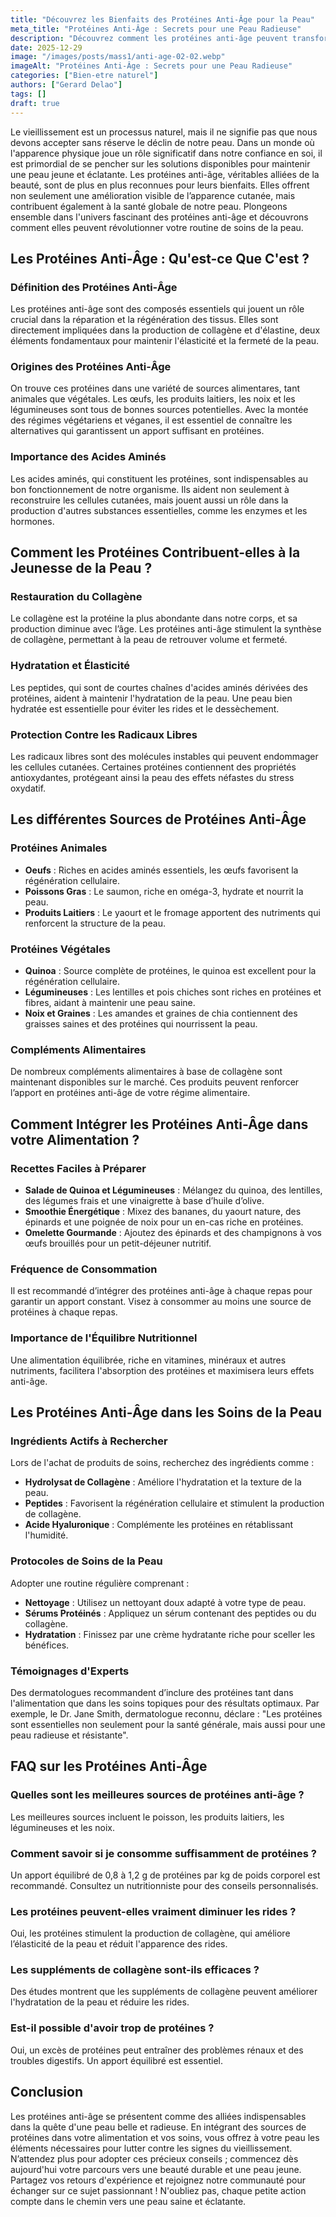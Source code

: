 ```yaml
---
title: "Découvrez les Bienfaits des Protéines Anti-Âge pour la Peau"
meta_title: "Protéines Anti-Âge : Secrets pour une Peau Radieuse"
description: "Découvrez comment les protéines anti-âge peuvent transformer votre routine de soins de la peau et combattre les signes du vieillissement."
date: 2025-12-29
image: "/images/posts/mass1/anti-age-02-02.webp"
imageAlt: "Protéines Anti-Âge : Secrets pour une Peau Radieuse"
categories: ["Bien-etre naturel"]
authors: ["Gerard Delao"]
tags: []
draft: true
---
```


Le vieillissement est un processus naturel, mais il ne signifie pas que nous devons accepter sans réserve le déclin de notre peau. Dans un monde où l'apparence physique joue un rôle significatif dans notre confiance en soi, il est primordial de se pencher sur les solutions disponibles pour maintenir une peau jeune et éclatante. Les protéines anti-âge, véritables alliées de la beauté, sont de plus en plus reconnues pour leurs bienfaits. Elles offrent non seulement une amélioration visible de l’apparence cutanée, mais contribuent également à la santé globale de notre peau. Plongeons ensemble dans l'univers fascinant des protéines anti-âge et découvrons comment elles peuvent révolutionner votre routine de soins de la peau.

## Les Protéines Anti-Âge : Qu'est-ce Que C'est ?

### Définition des Protéines Anti-Âge
Les protéines anti-âge sont des composés essentiels qui jouent un rôle crucial dans la réparation et la régénération des tissus. Elles sont directement impliquées dans la production de collagène et d'élastine, deux éléments fondamentaux pour maintenir l'élasticité et la fermeté de la peau.

### Origines des Protéines Anti-Âge
On trouve ces protéines dans une variété de sources alimentares, tant animales que végétales. Les œufs, les produits laitiers, les noix et les légumineuses sont tous de bonnes sources potentielles. Avec la montée des régimes végétariens et véganes, il est essentiel de connaître les alternatives qui garantissent un apport suffisant en protéines.

### Importance des Acides Aminés
Les acides aminés, qui constituent les protéines, sont indispensables au bon fonctionnement de notre organisme. Ils aident non seulement à reconstruire les cellules cutanées, mais jouent aussi un rôle dans la production d'autres substances essentielles, comme les enzymes et les hormones.

## Comment les Protéines Contribuent-elles à la Jeunesse de la Peau ?

### Restauration du Collagène
Le collagène est la protéine la plus abondante dans notre corps, et sa production diminue avec l’âge. Les protéines anti-âge stimulent la synthèse de collagène, permettant à la peau de retrouver volume et fermeté.

### Hydratation et Élasticité
Les peptides, qui sont de courtes chaînes d'acides aminés dérivées des protéines, aident à maintenir l'hydratation de la peau. Une peau bien hydratée est essentielle pour éviter les rides et le dessèchement.

### Protection Contre les Radicaux Libres
Les radicaux libres sont des molécules instables qui peuvent endommager les cellules cutanées. Certaines protéines contiennent des propriétés antioxydantes, protégeant ainsi la peau des effets néfastes du stress oxydatif.

## Les différentes Sources de Protéines Anti-Âge

### Protéines Animales
- **Oeufs** : Riches en acides aminés essentiels, les œufs favorisent la régénération cellulaire.
- **Poissons Gras** : Le saumon, riche en oméga-3, hydrate et nourrit la peau.
- **Produits Laitiers** : Le yaourt et le fromage apportent des nutriments qui renforcent la structure de la peau.

### Protéines Végétales
- **Quinoa** : Source complète de protéines, le quinoa est excellent pour la régénération cellulaire.
- **Légumineuses** : Les lentilles et pois chiches sont riches en protéines et fibres, aidant à maintenir une peau saine.
- **Noix et Graines** : Les amandes et graines de chia contiennent des graisses saines et des protéines qui nourrissent la peau.

### Compléments Alimentaires
De nombreux compléments alimentaires à base de collagène sont maintenant disponibles sur le marché. Ces produits peuvent renforcer l’apport en protéines anti-âge de votre régime alimentaire.

## Comment Intégrer les Protéines Anti-Âge dans votre Alimentation ?

### Recettes Faciles à Préparer
- **Salade de Quinoa et Légumineuses** : Mélangez du quinoa, des lentilles, des légumes frais et une vinaigrette à base d’huile d’olive.
- **Smoothie Énergétique** : Mixez des bananes, du yaourt nature, des épinards et une poignée de noix pour un en-cas riche en protéines.
- **Omelette Gourmande** : Ajoutez des épinards et des champignons à vos œufs brouillés pour un petit-déjeuner nutritif.

### Fréquence de Consommation
Il est recommandé d’intégrer des protéines anti-âge à chaque repas pour garantir un apport constant. Visez à consommer au moins une source de protéines à chaque repas.

### Importance de l'Équilibre Nutritionnel
Une alimentation équilibrée, riche en vitamines, minéraux et autres nutriments, facilitera l'absorption des protéines et maximisera leurs effets anti-âge. 

## Les Protéines Anti-Âge dans les Soins de la Peau

### Ingrédients Actifs à Rechercher
Lors de l'achat de produits de soins, recherchez des ingrédients comme :
- **Hydrolysat de Collagène** : Améliore l'hydratation et la texture de la peau.
- **Peptides** : Favorisent la régénération cellulaire et stimulent la production de collagène.
- **Acide Hyaluronique** : Complémente les protéines en rétablissant l'humidité.

### Protocoles de Soins de la Peau
Adopter une routine régulière comprenant :
- **Nettoyage** : Utilisez un nettoyant doux adapté à votre type de peau.
- **Sérums Protéinés** : Appliquez un sérum contenant des peptides ou du collagène.
- **Hydratation** : Finissez par une crème hydratante riche pour sceller les bénéfices.

### Témoignages d'Experts
Des dermatologues recommandent d’inclure des protéines tant dans l'alimentation que dans les soins topiques pour des résultats optimaux. Par exemple, le Dr. Jane Smith, dermatologue reconnu, déclare : "Les protéines sont essentielles non seulement pour la santé générale, mais aussi pour une peau radieuse et résistante".

## FAQ sur les Protéines Anti-Âge

### Quelles sont les meilleures sources de protéines anti-âge ?
Les meilleures sources incluent le poisson, les produits laitiers, les légumineuses et les noix.

### Comment savoir si je consomme suffisamment de protéines ?
Un apport équilibré de 0,8 à 1,2 g de protéines par kg de poids corporel est recommandé. Consultez un nutritionniste pour des conseils personnalisés.

### Les protéines peuvent-elles vraiment diminuer les rides ?
Oui, les protéines stimulent la production de collagène, qui améliore l’élasticité de la peau et réduit l'apparence des rides.

### Les suppléments de collagène sont-ils efficaces ?
Des études montrent que les suppléments de collagène peuvent améliorer l'hydratation de la peau et réduire les rides.

### Est-il possible d'avoir trop de protéines ?
Oui, un excès de protéines peut entraîner des problèmes rénaux et des troubles digestifs. Un apport équilibré est essentiel.

## Conclusion

Les protéines anti-âge se présentent comme des alliées indispensables dans la quête d'une peau belle et radieuse. En intégrant des sources de protéines dans votre alimentation et vos soins, vous offrez à votre peau les éléments nécessaires pour lutter contre les signes du vieillissement. N’attendez plus pour adopter ces précieux conseils ; commencez dès aujourd'hui votre parcours vers une beauté durable et une peau jeune. Partagez vos retours d'expérience et rejoignez notre communauté pour échanger sur ce sujet passionnant ! N'oubliez pas, chaque petite action compte dans le chemin vers une peau saine et éclatante.

